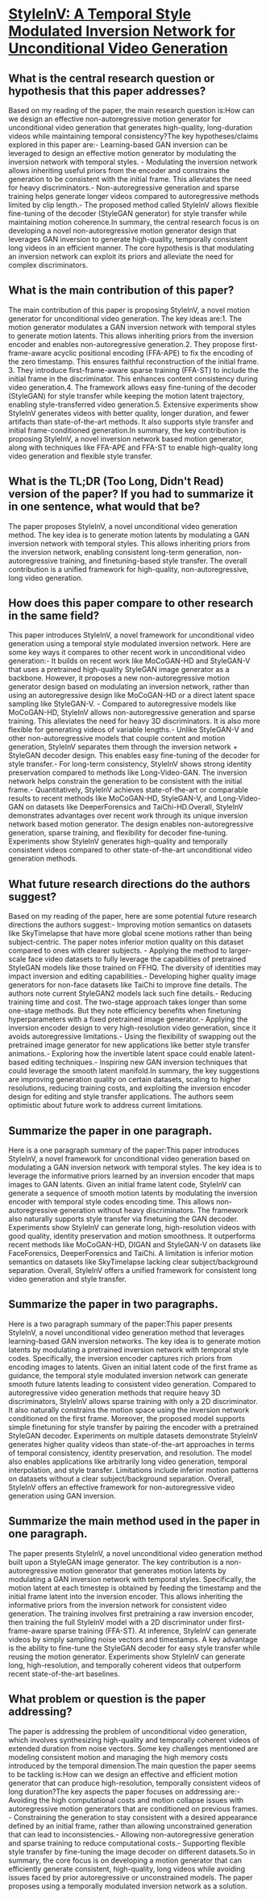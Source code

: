 # [StyleInV: A Temporal Style Modulated Inversion Network for Unconditional   Video Generation](https://arxiv.org/abs/2308.16909)

## What is the central research question or hypothesis that this paper addresses?

Based on my reading of the paper, the main research question is:How can we design an effective non-autoregressive motion generator for unconditional video generation that generates high-quality, long-duration videos while maintaining temporal consistency?The key hypotheses/claims explored in this paper are:- Learning-based GAN inversion can be leveraged to design an effective motion generator by modulating the inversion network with temporal styles. - Modulating the inversion network allows inheriting useful priors from the encoder and constrains the generation to be consistent with the initial frame. This alleviates the need for heavy discriminators.- Non-autoregressive generation and sparse training helps generate longer videos compared to autoregressive methods limited by clip length.- The proposed method called StyleInV allows flexible fine-tuning of the decoder (StyleGAN generator) for style transfer while maintaining motion coherence.In summary, the central research focus is on developing a novel non-autoregressive motion generator design that leverages GAN inversion to generate high-quality, temporally consistent long videos in an efficient manner. The core hypothesis is that modulating an inversion network can exploit its priors and alleviate the need for complex discriminators.


## What is the main contribution of this paper?

The main contribution of this paper is proposing StyleInV, a novel motion generator for unconditional video generation. The key ideas are:1. The motion generator modulates a GAN inversion network with temporal styles to generate motion latents. This allows inheriting priors from the inversion encoder and enables non-autoregressive generation.2. They propose first-frame-aware acyclic positional encoding (FFA-APE) to fix the encoding of the zero timestamp. This ensures faithful reconstruction of the initial frame. 3. They introduce first-frame-aware sparse training (FFA-ST) to include the initial frame in the discriminator. This enhances content consistency during video generation.4. The framework allows easy fine-tuning of the decoder (StyleGAN) for style transfer while keeping the motion latent trajectory, enabling style-transferred video generation.5. Extensive experiments show StyleInV generates videos with better quality, longer duration, and fewer artifacts than state-of-the-art methods. It also supports style transfer and initial frame-conditioned generation.In summary, the key contribution is proposing StyleInV, a novel inversion network based motion generator, along with techniques like FFA-APE and FFA-ST to enable high-quality long video generation and flexible style transfer.


## What is the TL;DR (Too Long, Didn't Read) version of the paper? If you had to summarize it in one sentence, what would that be?

The paper proposes StyleInV, a novel unconditional video generation method. The key idea is to generate motion latents by modulating a GAN inversion network with temporal styles. This allows inheriting priors from the inversion network, enabling consistent long-term generation, non-autoregressive training, and finetuning-based style transfer. The overall contribution is a unified framework for high-quality, non-autoregressive, long video generation.


## How does this paper compare to other research in the same field?

This paper introduces StyleInV, a novel framework for unconditional video generation using a temporal style modulated inversion network. Here are some key ways it compares to other recent work in unconditional video generation:- It builds on recent work like MoCoGAN-HD and StyleGAN-V that uses a pretrained high-quality StyleGAN image generator as a backbone. However, it proposes a new non-autoregressive motion generator design based on modulating an inversion network, rather than using an autoregressive design like MoCoGAN-HD or a direct latent space sampling like StyleGAN-V. - Compared to autoregressive models like MoCoGAN-HD, StyleInV allows non-autoregressive generation and sparse training. This alleviates the need for heavy 3D discriminators. It is also more flexible for generating videos of variable lengths.- Unlike StyleGAN-V and other non-autoregressive models that couple content and motion generation, StyleInV separates them through the inversion network + StyleGAN decoder design. This enables easy fine-tuning of the decoder for style transfer.- For long-term consistency, StyleInV shows strong identity preservation compared to methods like Long-Video-GAN. The inversion network helps constrain the generation to be consistent with the initial frame.- Quantitatively, StyleInV achieves state-of-the-art or comparable results to recent methods like MoCoGAN-HD, StyleGAN-V, and Long-Video-GAN on datasets like DeeperForensics and TaiChi-HD.Overall, StyleInV demonstrates advantages over recent work through its unique inversion network based motion generator. The design enables non-autoregressive generation, sparse training, and flexibility for decoder fine-tuning. Experiments show StyleInV generates high-quality and temporally consistent videos compared to other state-of-the-art unconditional video generation methods.


## What future research directions do the authors suggest?

Based on my reading of the paper, here are some potential future research directions the authors suggest:- Improving motion semantics on datasets like SkyTimelapse that have more global scene motions rather than being subject-centric. The paper notes inferior motion quality on this dataset compared to ones with clearer subjects. - Applying the method to larger-scale face video datasets to fully leverage the capabilities of pretrained StyleGAN models like those trained on FFHQ. The diversity of identities may impact inversion and editing capabilities.- Developing higher quality image generators for non-face datasets like TaiChi to improve fine details. The authors note current StyleGAN2 models lack such fine details.- Reducing training time and cost. The two-stage approach takes longer than some one-stage methods. But they note efficiency benefits when finetuning hyperparameters with a fixed pretrained image generator.- Applying the inversion encoder design to very high-resolution video generation, since it avoids autoregressive limitations.- Using the flexibility of swapping out the pretrained image generator for new applications like better style transfer animations.- Exploring how the invertible latent space could enable latent-based editing techniques.- Inspiring new GAN inversion techniques that could leverage the smooth latent manifold.In summary, the key suggestions are improving generation quality on certain datasets, scaling to higher resolutions, reducing training costs, and exploiting the inversion encoder design for editing and style transfer applications. The authors seem optimistic about future work to address current limitations.


## Summarize the paper in one paragraph.

Here is a one paragraph summary of the paper:This paper introduces StyleInV, a novel framework for unconditional video generation based on modulating a GAN inversion network with temporal styles. The key idea is to leverage the informative priors learned by an inversion encoder that maps images to GAN latents. Given an initial frame latent code, StyleInV can generate a sequence of smooth motion latents by modulating the inversion encoder with temporal style codes encoding time. This allows non-autoregressive generation without heavy discriminators. The framework also naturally supports style transfer via finetuning the GAN decoder. Experiments show StyleInV can generate long, high-resolution videos with good quality, identity preservation and motion smoothness. It outperforms recent methods like MoCoGAN-HD, DIGAN and StyleGAN-V on datasets like FaceForensics, DeeperForensics and TaiChi. A limitation is inferior motion semantics on datasets like SkyTimelapse lacking clear subject/background separation. Overall, StyleInV offers a unified framework for consistent long video generation and style transfer.


## Summarize the paper in two paragraphs.

Here is a two paragraph summary of the paper:This paper presents StyleInV, a novel unconditional video generation method that leverages learning-based GAN inversion networks. The key idea is to generate motion latents by modulating a pretrained inversion network with temporal style codes. Specifically, the inversion encoder captures rich priors from encoding images to latents. Given an initial latent code of the first frame as guidance, the temporal style modulated inversion network can generate smooth future latents leading to consistent video generation. Compared to autoregressive video generation methods that require heavy 3D discriminators, StyleInV allows sparse training with only a 2D discriminator. It also naturally constrains the motion space using the inversion network conditioned on the first frame. Moreover, the proposed model supports simple finetuning for style transfer by pairing the encoder with a pretrained StyleGAN decoder. Experiments on multiple datasets demonstrate StyleInV generates higher quality videos than state-of-the-art approaches in terms of temporal consistency, identity preservation, and resolution. The model also enables applications like arbitrarily long video generation, temporal interpolation, and style transfer. Limitations include inferior motion patterns on datasets without a clear subject/background separation. Overall, StyleInV offers an effective framework for non-autoregressive video generation using GAN inversion.


## Summarize the main method used in the paper in one paragraph.

The paper presents StyleInV, a novel unconditional video generation method built upon a StyleGAN image generator. The key contribution is a non-autoregressive motion generator that generates motion latents by modulating a GAN inversion network with temporal styles. Specifically, the motion latent at each timestep is obtained by feeding the timestamp and the initial frame latent into the inversion encoder. This allows inheriting the informative priors from the inversion network for consistent video generation. The training involves first pretraining a raw inversion encoder, then training the full StyleInV model with a 2D discriminator under first-frame-aware sparse training (FFA-ST). At inference, StyleInV can generate videos by simply sampling noise vectors and timestamps. A key advantage is the ability to fine-tune the StyleGAN decoder for easy style transfer while reusing the motion generator. Experiments show StyleInV can generate long, high-resolution, and temporally coherent videos that outperform recent state-of-the-art baselines.


## What problem or question is the paper addressing?

The paper is addressing the problem of unconditional video generation, which involves synthesizing high-quality and temporally coherent videos of extended duration from noise vectors. Some key challenges mentioned are modeling consistent motion and managing the high memory costs introduced by the temporal dimension.The main question the paper seems to be tackling is:How can we design an effective and efficient motion generator that can produce high-resolution, temporally consistent videos of long duration?The key aspects the paper focuses on addressing are:- Avoiding the high computational costs and motion collapse issues with autoregressive motion generators that are conditioned on previous frames. - Constraining the generation to stay consistent with a desired appearance defined by an initial frame, rather than allowing unconstrained generation that can lead to inconsistencies.- Allowing non-autoregressive generation and sparse training to reduce computational costs.- Supporting flexible style transfer by fine-tuning the image decoder on different datasets.So in summary, the core focus is on developing a motion generator that can efficiently generate consistent, high-quality, long videos while avoiding issues faced by prior autoregressive or unconstrained models. The paper proposes using a temporally modulated inversion network as a solution.
